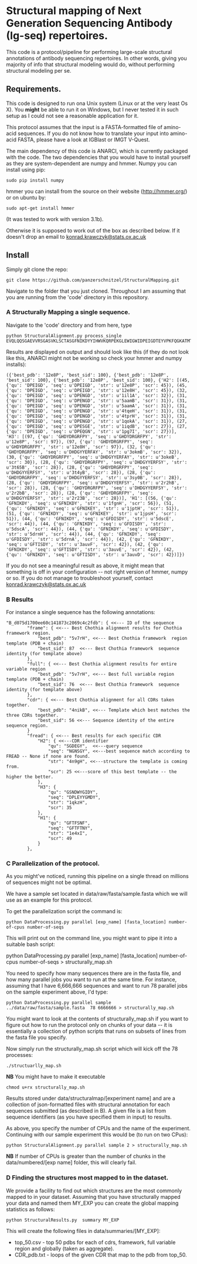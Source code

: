 # Structural mapping of Next Generation Sequencing Antibody (Ig-seq) repertoires.

This code is a protocol/pipeline for performing large-scale structural annotations of antibody sequencing repertoires. In other words, giving you majority of info that structural modeling would do, without performing structural modeling per se.

## Requirements.

This code is designed to run ona Unix system (Linux or at the very least Os X). You **might** be able to run it on Windows, but I never tested it in such setup as I could not see a reasonable application for it. 

This protocol assumes that the input is a FASTA-formatted file of amino-acid sequences. If you do not know how to translate your input into amino-acid FASTA, please have a look at IGBlast or IMGT V-Quest.

The main dependency of this code is ANARCI, which is currently packaged with the code. The two dependencies that you would have to install yourself as they are system-dependent are numpy and hmmer. Numpy you can install using pip:

```
sudo pip install numpy
```

hmmer you can install from the source on their website (http://hmmer.org/) or on ubuntu by:

```
sudo apt-get install hmmer
```

(It was tested to work with version 3.1b).

Otherwise it is supposed to work out of the box as described below. If it doesn't drop an email to konrad.krawczyk@stats.ox.ac.uk

## Install

Simply git clone the repo:

```
git clone https://github.com/panzerschnitzel/StructuralMapping.git
```

Navigate to the folder that you just cloned. Throughout I am assuming that you are running from the 'code' directory in this repository.

### A Structurally Mapping a single sequence.

Navigate to the 'code' directory and from here, type

```
python StructuralAlignment.py process_single EVQLQQSGAEVVRSGASVKLSCTASGFNIKDYYIHWVKQRPEKGLEWIGWIDPEIGDTEYVPKFQGKATMTADTSSNTAYLQLSSLTSEDTAVYYCNAGHDYDRGRFPYWGQGTLVTVSAAKTTPPSVYPLAPGSAAQTNSMVTLGCLVKGYFPEPVTVTWNSGSLSSGVHTFPAVLQSDLYTLSSSVTVPSSTWPSETVTCNVAHPASSTKVDKKIVPRD
```

Results are displayed on output and should look like this (if they do not look like this, ANARCI might not be working so check your hmmer and numpy installs):
```
({'best_pdb': '12e8P', 'best_sid': 100}, {'best_pdb': '12e8P', 'best_sid': 100}, {'best_pdb': '12e8P', 'best_sid': 100}, {'H2': [(45, {'qu': 'DPEIGD', 'seq': u'DPEIGD', 'str': u'12e8P', 'scr': 45}), (45, {'qu': 'DPEIGD', 'seq': u'DPEIGD', 'str': u'12e8H', 'scr': 45}), (32, {'qu': 'DPEIGD', 'seq': u'DPENGD', 'str': u'1il1A', 'scr': 32}), (31, {'qu': 'DPEIGD', 'seq': u'DPENGD', 'str': u'5aamB', 'scr': 31}), (31, {'qu': 'DPEIGD', 'seq': u'DPENGD', 'str': u'5aamA', 'scr': 31}), (31, {'qu': 'DPEIGD', 'seq': u'DPENGD', 'str': u'4tqeH', 'scr': 31}), (31, {'qu': 'DPEIGD', 'seq': u'DPENGD', 'str': u'4tprH', 'scr': 31}), (31, {'qu': 'DPEIGD', 'seq': u'DPENGD', 'str': u'1qokA', 'scr': 31}), (27, {'qu': 'DPEIGD', 'seq': u'DPESGE', 'str': u'1iqdB', 'scr': 27}), (27, {'qu': 'DPEIGD', 'seq': u'DPEQGN', 'str': u'1pg7I', 'scr': 27})], 'H3': [(97, {'qu': 'GHDYDRGRFPY', 'seq': u'GHDYDRGRFPY', 'str': u'12e8P', 'scr': 97}), (97, {'qu': 'GHDYDRGRFPY', 'seq': u'GHDYDRGRFPY', 'str': u'12e8H', 'scr': 97}), (32, {'qu': 'GHDYDRGRFPY', 'seq': u'DHDGYYERFAY', 'str': u'3okmB', 'scr': 32}), (30, {'qu': 'GHDYDRGRFPY', 'seq': u'DHDGYYERFAY', 'str': u'3okeB', 'scr': 30}), (28, {'qu': 'GHDYDRGRFPY', 'seq': u'DHDGYYERFSY', 'str': u'3t65B', 'scr': 28}), (28, {'qu': 'GHDYDRGRFPY', 'seq': u'DHDGYYERFSY', 'str': u'3t4yB', 'scr': 28}), (28, {'qu': 'GHDYDRGRFPY', 'seq': u'DHDGYYERFSY', 'str': u'3sy0B', 'scr': 28}), (28, {'qu': 'GHDYDRGRFPY', 'seq': u'DHDGYYERFSY', 'str': u'2r2hB', 'scr': 28}), (28, {'qu': 'GHDYDRGRFPY', 'seq': u'DHDGYYERFSY', 'str': u'2r2bB', 'scr': 28}), (28, {'qu': 'GHDYDRGRFPY', 'seq': u'DHDGYYERFSY', 'str': u'2r23B', 'scr': 28})], 'H1': [(56, {'qu': 'GFNIKDY', 'seq': u'GFNIKDY', 'str': u'1fgnH', 'scr': 56}), (51, {'qu': 'GFNIKDY', 'seq': u'GFNIKEY', 'str': u'1jptH', 'scr': 51}), (51, {'qu': 'GFNIKDY', 'seq': u'GFNIKEY', 'str': u'1jpsH', 'scr': 51}), (44, {'qu': 'GFNIKDY', 'seq': u'GFDISDY', 'str': u'5dscE', 'scr': 44}), (44, {'qu': 'GFNIKDY', 'seq': u'GFDISDY', 'str': u'5dscA', 'scr': 44}), (44, {'qu': 'GFNIKDY', 'seq': u'GFDISDY', 'str': u'5drnH', 'scr': 44}), (44, {'qu': 'GFNIKDY', 'seq': u'GFDISDY', 'str': u'5drnA', 'scr': 44}), (42, {'qu': 'GFNIKDY', 'seq': u'GFTISDY', 'str': u'3auvF', 'scr': 42}), (42, {'qu': 'GFNIKDY', 'seq': u'GFTISDY', 'str': u'3auvE', 'scr': 42}), (42, {'qu': 'GFNIKDY', 'seq': u'GFTISDY', 'str': u'3auvD', 'scr': 42})]})
```

If you do not see a meaningful result as above, it might mean that something is off in your configuration -- not right version of hmmer, numpy or so. If you do not manage to troubleshoot yourself, contact konrad.krawczyk@stats.ox.ac.uk

### B Results


For instance a single sequence has the following annotations:

```
"B_d075d1700ee60c141873c2069c4c2fdb": { <<--- ID of the sequence
		"frame": { <<--- Best Chothia alignment results for Chothia framework region.
			"best_pdb": "5v7rH", <<--- Best Chothia framework  region template (PDB + chain)
			"best_sid": 87  <<--- Best Chothia framework  sequence identity (for template above)
		},
		"full": { <<--- Best Chothia alignment results for entire variable region
			"best_pdb": "5v7rH", <<--- Best full variable region template (PDB + chain)
			"best_sid": 76  <<--- Best Chothia framework  sequence identity (for template above)
		},
		"cdr": { <<--- Best Chothia alignment for all CDRs taken together.
			"best_pdb": "4nikB", <<--- Template which best matches the three CDRs together.
			"best_sid": 56 <<--- Sequence identity of the entire sequence region.
		}
		"fread": { <<--- Best results for each specific CDR
			"H2": { <<---CDR identifier
				"qu": "SGDEGY",  <<---query sequence
				"seq": "NGNSGY", <<---best sequence match according to FREAD -- None if none are found.
				"str": "4n9gH", <<---structure the template is coming from.
				"scr": 25 <<---score of this best template -- the higher the better.
			},
			"H3": {
				"qu": "GSNDWYGIDY",
				"seq": "DPLEYYGMDY",
				"str": "1qkzH",
				"scr": 35
			},
			"H1": {
				"qu": "GFTFSNF",
				"seq": "GFTFTNY",
				"str": "1e4xI",
				"scr": 49
			}
		},
```
### C Parallelization of the protocol.

As you might've noticed, running this pipeline on a single thread on millions of sequences might not be optimal.

We have a sample set located in data/raw/fasta/sample.fasta which we will use as an example for this protocol.  

To get the parallelization script the command is:

```
python DataProcessing.py parallel [exp_name] [fasta_location] number-of-cpus number-of-seqs
```

This will print out on the command line, you might want to pipe it into a suitable bash script:

python DataProcessing.py parallel [exp_name] [fasta_location] number-of-cpus number-of-seqs > structurally_map.sh

You need to specify how many sequences there are in the fasta file, and how many parallel jobs you want to run at the same time. For instance, assuming that I have 6,666,666 sequences and want to run 78 parallel jobs on the sample experiment above, I'd type:

```
python DataProcessing.py parallel sample ../data/raw/fasta/sample.fasta  78 6666666 > structurally_map.sh
```

You might want to look at the contents of structurally_map.sh if you want to figure out how to run the protocol only on chunks of your data -- it is essentially a collection of python scripts that runs on subsets of lines from the fasta file you specify.

Now simply run the structurally_map.sh script which will kick off the 78 processes:

```
./structuarlly_map.sh
```

**NB** You might have to make it executable 

```
chmod u+rx structurally_map.sh
```

Results stored under data/structuralmap/[experiment name] and are a collection of json-formatted files with structural annotation for each sequences submitted (as described in B). A given file is a list from sequence identifiers (as you have specified them in input) to results.


As above, you specify the number of CPUs and the name of the experiment. Continuing with our sample experiment this would be (to run on two CPus):

```
python StructuralAlignment.py parallel sample 2 > structurally_map.sh
```

**NB** If number of CPUs is greater than the number of chunks in the data/numbered/[exp name] folder, this will clearly fail. 

### D Finding the structures most mapped to in the dataset.

We provide a facility to find out which structures are the most commonly mapped to in your dataset. Assuming that you have structurally mapped your data and named them MY_EXP you can create the global mapping statistics as follows:

```
python StructuralResults.py  summary MY_EXP
```
This will create the following files in data/summaries/[MY_EXP]:

* top_50.csv - top 50 pdbs for each of cdrs, framework, full variable region and globally (taken as aggregate).
* CDR_pdb.txt - loops of the given CDR that map to the pdb from top_50.


